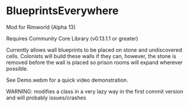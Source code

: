 # BlueprintsEverywhere
Mod for Rimworld (Alpha 13)

Requires Community Core Library (v0.13.1.1 or greater)

Currently allows wall blueprints to be placed on stone and undiscovered cells. Colonists will build these walls if they can, however, the stone is removed before the wall is placed so prison rooms will expand wherever possible.

See Demo.webm for a quick video demonstration.

WARNING: modifies a class in a very lazy way in the first commit version and will probably issues/crashes